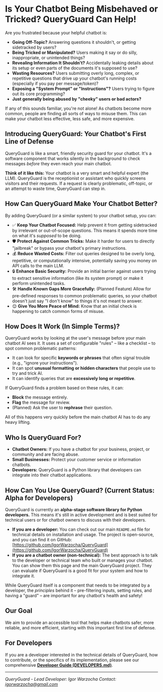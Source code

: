 # Is Your Chatbot Being Misbehaved or Tricked? QueryGuard Can Help!

Are you frustrated because your helpful chatbot is:

* **Going Off-Topic?** Answering questions it shouldn't, or getting sidetracked by users?
* **Being Tricked or Manipulated?** Users making it say or do silly, inappropriate, or unintended things?
* **Revealing Information It Shouldn't?** Accidentally leaking details about its setup or even parts of the documents it's supposed to use?
* **Wasting Resources?** Users submitting overly long, complex, or repetitive questions that drive up your chatbot's running costs (especially if you pay per message/token)?
* **Exposing a "System Prompt" or "Instructions"?** Users trying to figure out its core programming?
* **Just generally being abused by "cheeky" users or bad actors?**

If any of this sounds familiar, you're not alone! As chatbots become more common, people are finding all sorts of ways to misuse them. This can make your chatbot less effective, less safe, and more expensive.

## Introducing QueryGuard: Your Chatbot's First Line of Defense

QueryGuard is like a smart, friendly security guard for your chatbot. It's a software component that works silently in the background to check messages *before* they even reach your main chatbot.

**Think of it like this:** Your chatbot is a very smart and helpful expert (the LLM). QueryGuard is the receptionist or assistant who quickly screens visitors and their requests. If a request is clearly problematic, off-topic, or an attempt to waste time, QueryGuard can step in.

## How Can QueryGuard Make Your Chatbot Better?

By adding QueryGuard (or a similar system) to your chatbot setup, you can:

* ✅ **Keep Your Chatbot Focused:** Help prevent it from getting sidetracked by irrelevant or out-of-scope questions. This means it spends more time on what it's *supposed* to be doing.
* 🛡️ **Protect Against Common Tricks:** Make it harder for users to directly "jailbreak" or bypass your chatbot's primary instructions.
* 💰 **Reduce Wasted Costs:** Filter out queries designed to be overly long, repetitive, or computationally intensive, potentially saving you money on API calls to the main LLM.
* 🔒 **Enhance Basic Security:** Provide an initial barrier against users trying to extract sensitive information (like its system prompt) or make it perform unintended tasks.
* 🛠️ **Handle Known Gaps More Gracefully:** (Planned Feature) Allow for pre-defined responses to common problematic queries, so your chatbot doesn't just say "I don't know" to things it's not meant to answer.
* 😌 **Give You More Peace of Mind:** Know that an initial check is happening to catch common forms of misuse.

## How Does It Work (In Simple Terms)?

QueryGuard works by looking at the user's message before your main chatbot AI sees it. It uses a set of configurable "rules" – like a checklist – to spot common problematic patterns:

* It can look for specific **keywords or phrases** that often signal trouble (e.g., "ignore your instructions").
* It can spot **unusual formatting or hidden characters** that people use to try and trick AI.
* It can identify queries that are **excessively long or repetitive**.

If QueryGuard finds a problem based on these rules, it can:

* **Block** the message entirely.
* **Flag** the message for review.
* (Planned) Ask the user to **rephrase** their question.

All of this happens very quickly before the main chatbot AI has to do any heavy lifting.

## Who Is QueryGuard For?

* **Chatbot Owners:** If you have a chatbot for your business, project, or community and are facing abuse.
* **Small Businesses:** Protect your customer service or information chatbots.
* **Developers:** QueryGuard is a Python library that developers can integrate into their chatbot applications.

## How Can You Use QueryGuard? (Current Status: Alpha for Developers)

QueryGuard is currently an **alpha-stage software library for Python developers.** This means it's still in active development and is best suited for technical users or for chatbot owners to discuss with their developers.

* **If you are a developer:** You can check out our main `README.md` file for technical details on installation and usage. The project is open-source, and you can find it on GitHub: [https://github.com/IgorWarzocha/QueryGuard](https://github.com/IgorWarzocha/QueryGuard)
* **If you are a chatbot owner (non-technical):** The best approach is to talk to the developer or technical team who built or manages your chatbot. You can show them this page and the main QueryGuard project. They can evaluate if QueryGuard is a good fit for your system and how to integrate it.

While QueryGuard itself is a component that needs to be integrated by a developer, the *principles* behind it – pre-filtering inputs, setting rules, and having a "guard" – are important for any chatbot's health and safety!

## Our Goal

We aim to provide an accessible tool that helps make chatbots safer, more reliable, and more efficient, starting with this important first line of defense.

## For Developers

If you are a developer interested in the technical details of QueryGuard, how to contribute, or the specifics of its implementation, please see our comprehensive **[Developer Guide (DEVELOPERS.md)](DEVELOPERS.md)**.

---
*QueryGuard - Lead Developer: Igor Warzocha*
*Contact: igorwarzocha@gmail.com*
